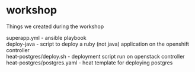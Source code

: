 # workshop
Things we created during the workshop

superapp.yml - ansible playbook <br>
deploy-java - script to deploy a ruby (not java) application on the openshift controller <br>
heat-postgres/deploy.sh - deployment script run on openstack controller <br>
heat-postgres/postgres.yaml - heat template for deploying postgres <br>
